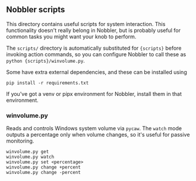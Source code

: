 ## Nobbler scripts

This directory contains useful scripts for system interaction. This functionality doesn't really belong in Nobbler, but is probably useful for common tasks you might want your knob to perform.

The `scripts/` directory is automatically substituted for `{scripts}` before invoking action commands,
so you can configure Nobbler to call these as `python {scripts}/winvolume.py`.

Some have extra external dependencies, and these can be installed using

```
pip install -r requirements.txt
```

If you've got a venv or pipx environment for Nobbler, install them in that environment.

### winvolume.py

Reads and controls Windows system volume via `pycaw`. The `watch` mode outputs a percentage only when volume changes, so it's useful for passive monitoring.

```
winvolume.py get
winvolume.py watch
winvolume.py set <percentage>
winvolume.py change +percent
winvolume.py change -percent
```

